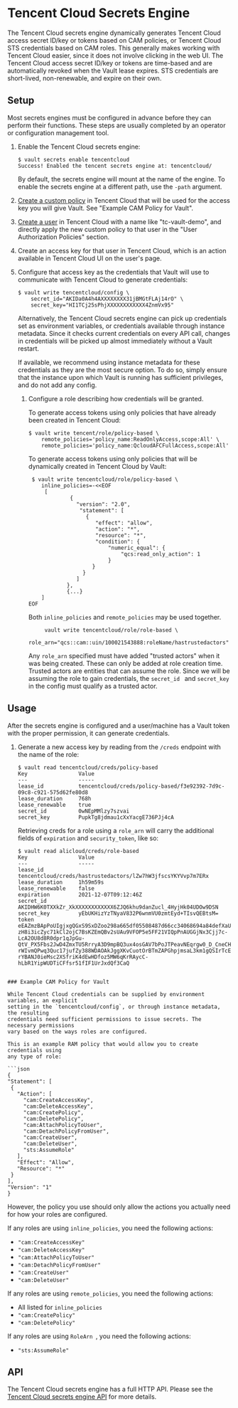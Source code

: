 
# Tencent Cloud Secrets Engine

The Tencent Cloud secrets engine dynamically generates Tencent Cloud access secret ID/key or tokens based on CAM policies, or Tencent Cloud STS credentials based on CAM roles. This generally makes working with Tencent Cloud easier, since it does not involve clicking in the web UI. The Tencent Cloud access secret ID/key or tokens are time-based and are automatically revoked when the Vault lease expires. STS credentials are short-lived, non-renewable, and expire on their own.


## Setup

Most secrets engines must be configured in advance before they can perform their functions. These steps are usually completed by an operator or configuration management tool.

1. Enable the Tencent Cloud  secrets engine:

    ```text
    $ vault secrets enable tencentcloud
    Success! Enabled the tencent secrets engine at: tencentcloud/
    ```

    By default, the secrets engine will mount at the name of the engine. To
    enable the secrets engine at a different path, use the `-path` argument.

2. [Create a custom policy](https://intl.cloud.tencent.com/document/product/598/35596?lang=en&pg=)
    in Tencent Cloud that will be used for the access key you will give Vault. See "Example
    CAM Policy for Vault".

3. [Create a user](https://intl.cloud.tencent.com/document/product/598/13674) in Tencent Cloud
    with a name like "tc-vault-demo", and directly apply the new custom policy to that user
    in the "User Authorization Policies" section.

4. Create an access key for that user in Tencent Cloud, which is an action available in
    Tencent Cloud UI on the user's page.

5. Configure that access key as the credentials that Vault will use to communicate with
    Tencent Cloud to generate credentials:

    ```text
    $ vault write tencentcloud/config \
        secret_id="AKIDa0A4h4AXXXXXXXX31jBMGtFLAj14rO" \
        secret_key="HI1TCj25sPhjXXXXXXXXXXXX4ZnmVx95" 
    ```

    Alternatively, the Tencent Cloud secrets engine can pick up credentials set as environment variables,
    or credentials available through instance metadata. Since it checks current credentials on every API call,
    changes in credentials will be picked up almost immediately without a Vault restart.

    If available, we recommend using instance metadata for these credentials as they are the most
    secure option. To do so, simply ensure that the instance upon which Vault is running has sufficient
    privileges, and do not add any config.

   1. Configure a role describing how credentials will be granted.

       To generate access tokens using only policies that have already been created in Tencent Cloud:

       ```text
       $ vault write tencent/role/policy-based \
           remote_policies='policy_name:ReadOnlyAccess,scope:All' \
           remote_policies='policy_name:QcloudAFCFullAccess,scope:All'
       ```

       To generate access tokens using only policies that will be dynamically created in Tencent Cloud by
       Vault:

       ```text
        $ vault write tencentcloud/role/policy-based \
           inline_policies=-<<EOF
            [
                    { 
                      "version": "2.0",
                       "statement": [
                         {
                            "effect": "allow",
                            "action": "*",
                            "resource": "*",
                            "condition": {
                                "numeric_equal": {
                                    "qcs:read_only_action": 1
                                }
                           }
                        }
                      ]
                   },
                   {...}        
           ]
       EOF
       ```

       Both `inline_policies` and `remote_policies` may be used together. 
       ```text
            vault write tencentcloud/role/role-based \
            role_arn="qcs::cam::uin/100021543888:roleName/hastrustedactors"
       ``` 
       Any `role_arn` specified must have added "trusted actors" when it was being created. These
       can only be added at role creation time. Trusted actors are entities that can assume the role.
       Since we will be assuming the role to gain credentials, the `secret_id ` and `secret_key` in
       the config must qualify as a trusted actor.




## Usage

After the secrets engine is configured and a user/machine has a Vault token with
the proper permission, it can generate credentials.

1.  Generate a new access key by reading from the `/creds` endpoint with the name
    of the role:

    ```text
    $ vault read tencentcloud/creds/policy-based
    Key                Value
    ---                -----
    lease_id           tencentcloud/creds/policy-based/f3e92392-7d9c-09c8-c921-575d62fe80d8
    lease_duration     768h
    lease_renewable    true
    secret_id          0wNEpMMlzy7szvai
    secret_key         PupkTg8jdmau1cXxYacgE736PJj4cA
    ```

    Retrieving creds for a role using a `role_arn` will carry the additional
    fields of `expiration` and `security_token`, like so:

    ```text
    $ vault read alicloud/creds/role-based
    Key                Value
    ---                -----
    lease_id           tencentcloud/creds/hastrustedactors/lZw7hW3jfscsYKYVvp7m7ERx
    lease_duration     1h59m59s
    lease_renewable    false
    expiration         2021-12-07T09:12:46Z
    secret_id          AKIDHW6K0TXXkZr_XkXXXXXXXXXXXX6ZJQ6khu9danZucl_4HyjHk04UDOw9DSN
    secret_key         yEbUKHizYzTNyaV832P6wnmVU0zmtEyd+TIsvQEBtsM=
    token              eEAZmzBApPoUIgjxgQGxS9SxDZoo298a665df05508487d66cc34068694a84defXaUtsypDE3IZvju0N7u2ZV9i3K8u4zfOMZLth7G8kkuQS2bl7ICpxOQdmSy10m3vkCyh_ktiG0IQL2-zH8i3icZyc71kCl2ojC7BsKZEmQBv2sUAu9VFOP5e5FF21VIQpPnAUGGjNx3Cjj7c-LcA2OU8d8R0dpr1qJpGu-QtV_PX5Fbs2JwD4ZmxTU5RrryA3D9mpBQ3ux4osGAV7bPoJTPeavNEqrgw0_D_CneCHoiM5ybjAIYGJpIRiHrQINVqOU-rWIvmQPwq3Quc17jufZy388WDAOAkJggXKvCuotOrBTmZAPGhpjmsaL3km1gQSIrTcEhxT-rYBANJ0ieMsc2XSfriK4dEwHDfoz5MW6qKrRAycC-hLbR1YipWUDTiCFfsr51fIF1UrJxdQf3CaQ
   ```

### Example CAM Policy for Vault

While Tencent Cloud credentials can be supplied by environment variables, an explicit
setting in the `tencentcloud/config`, or through instance metadata, the resulting
credentials need sufficient permissions to issue secrets. The necessary permissions
vary based on the ways roles are configured.

This is an example RAM policy that would allow you to create credentials using
any type of role:

```json
{
  "Statement": [
    {
      "Action": [
        "cam:CreateAccessKey",
        "cam:DeleteAccessKey",
        "cam:CreatePolicy",
        "cam:DeletePolicy",
        "cam:AttachPolicyToUser",
        "cam:DetachPolicyFromUser",
        "cam:CreateUser",
        "cam:DeleteUser",
        "sts:AssumeRole"
      ],
      "Effect": "Allow",
      "Resource": "*"
    }
  ],
  "Version": "1"
}
```

However, the policy you use should only allow the actions you actually need
for how your roles are configured.

If any roles are using `inline_policies`, you need the following actions:

- `"cam:CreateAccessKey"`
- `"cam:DeleteAccessKey"`
- `"cam:AttachPolicyToUser"`
- `"cam:DetachPolicyFromUser"`
- `"cam:CreateUser"`
- `"cam:DeleteUser"`

If any roles are using `remote_policies`, you need the following actions:

- All listed for `inline_policies`
- `"cam:CreatePolicy"`
- `"cam:DeletePolicy"`

If any roles are using `RoleArn `, you need the following actions:

- `"sts:AssumeRole"`

## API

The Tencent Cloud secrets engine has a full HTTP API. Please see the
[Tencent Cloud secrets engine API](/api/secret/tencent) for more
details.




